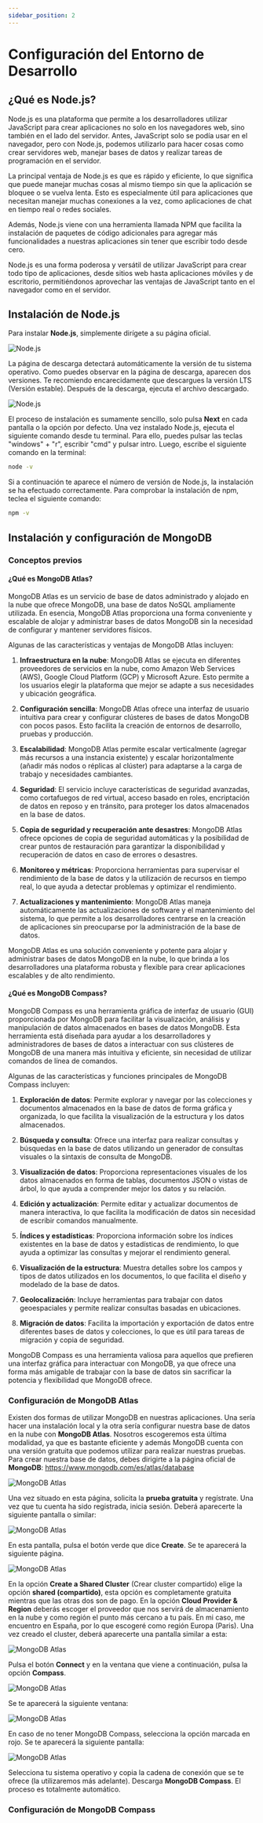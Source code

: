 ```yaml
---
sidebar_position: 2
---
```


# Configuración del Entorno de Desarrollo

## ¿Qué es Node.js?

Node.js es una plataforma que permite a los desarrolladores utilizar JavaScript para crear aplicaciones no solo en los navegadores web, sino también en el lado del servidor. Antes, JavaScript solo se podía usar en el navegador, pero con Node.js, podemos utilizarlo para hacer cosas como crear servidores web, manejar bases de datos y realizar tareas de programación en el servidor.

La principal ventaja de Node.js es que es rápido y eficiente, lo que significa que puede manejar muchas cosas al mismo tiempo sin que la aplicación se bloquee o se vuelva lenta. Esto es especialmente útil para aplicaciones que necesitan manejar muchas conexiones a la vez, como aplicaciones de chat en tiempo real o redes sociales.

Además, Node.js viene con una herramienta llamada NPM que facilita la instalación de paquetes de código adicionales para agregar más funcionalidades a nuestras aplicaciones sin tener que escribir todo desde cero.

Node.js es una forma poderosa y versátil de utilizar JavaScript para crear todo tipo de aplicaciones, desde sitios web hasta aplicaciones móviles y de escritorio, permitiéndonos aprovechar las ventajas de JavaScript tanto en el navegador como en el servidor.

## Instalación de Node.js

Para instalar **Node.js**, simplemente dirígete a su página oficial.

![Node.js](/img/node.png)

La página de descarga detectará automáticamente la versión de tu sistema operativo. Como puedes observar en la página de descarga, aparecen dos versiones. Te recomiendo encarecidamente que descargues la versión LTS (Versión estable). Después de la descarga, ejecuta el archivo descargado.

![Node.js](/img/node1.png)

El proceso de instalación es sumamente sencillo, solo pulsa **Next** en cada pantalla o la opción por defecto. Una vez instalado Node.js, ejecuta el siguiente comando desde tu terminal. Para ello, puedes pulsar las teclas "windows" + "r", escribir "cmd" y pulsar intro. Luego, escribe el siguiente comando en la terminal:

```bash
node -v
```

Si a continuación te aparece el número de versión de Node.js, la instalación se ha efectuado correctamente. Para comprobar la instalación de npm, teclea el siguiente comando:

```bash
npm -v
```

## Instalación y configuración de MongoDB

### Conceptos previos

#### ¿Qué es MongoDB Atlas?

MongoDB Atlas es un servicio de base de datos administrado y alojado en la nube que ofrece MongoDB, una base de datos NoSQL ampliamente utilizada. En esencia, MongoDB Atlas proporciona una forma conveniente y escalable de alojar y administrar bases de datos MongoDB sin la necesidad de configurar y mantener servidores físicos.

Algunas de las características y ventajas de MongoDB Atlas incluyen:

1. **Infraestructura en la nube**: MongoDB Atlas se ejecuta en diferentes proveedores de servicios en la nube, como Amazon Web Services (AWS), Google Cloud Platform (GCP) y Microsoft Azure. Esto permite a los usuarios elegir la plataforma que mejor se adapte a sus necesidades y ubicación geográfica.

2. **Configuración sencilla**: MongoDB Atlas ofrece una interfaz de usuario intuitiva para crear y configurar clústeres de bases de datos MongoDB con pocos pasos. Esto facilita la creación de entornos de desarrollo, pruebas y producción.

3. **Escalabilidad**: MongoDB Atlas permite escalar verticalmente (agregar más recursos a una instancia existente) y escalar horizontalmente (añadir más nodos o réplicas al clúster) para adaptarse a la carga de trabajo y necesidades cambiantes.

4. **Seguridad**: El servicio incluye características de seguridad avanzadas, como cortafuegos de red virtual, acceso basado en roles, encriptación de datos en reposo y en tránsito, para proteger los datos almacenados en la base de datos.

5. **Copia de seguridad y recuperación ante desastres**: MongoDB Atlas ofrece opciones de copia de seguridad automáticas y la posibilidad de crear puntos de restauración para garantizar la disponibilidad y recuperación de datos en caso de errores o desastres.

6. **Monitoreo y métricas**: Proporciona herramientas para supervisar el rendimiento de la base de datos y la utilización de recursos en tiempo real, lo que ayuda a detectar problemas y optimizar el rendimiento.

7. **Actualizaciones y mantenimiento**: MongoDB Atlas maneja automáticamente las actualizaciones de software y el mantenimiento del sistema, lo que permite a los desarrolladores centrarse en la creación de aplicaciones sin preocuparse por la administración de la base de datos.

MongoDB Atlas es una solución conveniente y potente para alojar y administrar bases de datos MongoDB en la nube, lo que brinda a los desarrolladores una plataforma robusta y flexible para crear aplicaciones escalables y de alto rendimiento.

#### ¿Qué es MongoDB Compass?

MongoDB Compass es una herramienta gráfica de interfaz de usuario (GUI) proporcionada por MongoDB para facilitar la visualización, análisis y manipulación de datos almacenados en bases de datos MongoDB. Esta herramienta está diseñada para ayudar a los desarrolladores y administradores de bases de datos a interactuar con sus clústeres de MongoDB de una manera más intuitiva y eficiente, sin necesidad de utilizar comandos de línea de comandos.

Algunas de las características y funciones principales de MongoDB Compass incluyen:

1. **Exploración de datos**: Permite explorar y navegar por las colecciones y documentos almacenados en la base de datos de forma gráfica y organizada, lo que facilita la visualización de la estructura y los datos almacenados.

2. **Búsqueda y consulta**: Ofrece una interfaz para realizar consultas y búsquedas en la base de datos utilizando un generador de consultas visuales o la sintaxis de consulta de MongoDB.

3. **Visualización de datos**: Proporciona representaciones visuales de los datos almacenados en forma de tablas, documentos JSON o vistas de árbol, lo que ayuda a comprender mejor los datos y su relación.

4. **Edición y actualización**: Permite editar y actualizar documentos de manera interactiva, lo que facilita la modificación de datos sin necesidad de escribir comandos manualmente.

5. **Índices y estadísticas**: Proporciona información sobre los índices existentes en la base de datos y estadísticas de rendimiento, lo que ayuda a optimizar las consultas y mejorar el rendimiento general.

6. **Visualización de la estructura**: Muestra detalles sobre los campos y tipos de datos utilizados en los documentos, lo que facilita el diseño y modelado de la base de datos.

7. **Geolocalización**: Incluye herramientas para trabajar con datos geoespaciales y permite realizar consultas basadas en ubicaciones.

8. **Migración de datos**: Facilita la importación y exportación de datos entre diferentes bases de datos y colecciones, lo que es útil para tareas de migración y copia de seguridad.

MongoDB Compass es una herramienta valiosa para aquellos que prefieren una interfaz gráfica para interactuar con MongoDB, ya que ofrece una forma más amigable de trabajar con la base de datos sin sacrificar la potencia y flexibilidad que MongoDB ofrece.

### Configuración de MongoDB Atlas

Existen dos formas de utilizar MongoDB en nuestras aplicaciones. Una sería hacer una instalación local y la otra sería configurar nuestra base de datos en la nube con **MongoDB Atlas**. Nosotros escogeremos esta última modalidad, ya que es bastante eficiente y además MongoDB cuenta con una versión gratuita que podemos utilizar para realizar nuestras pruebas. Para crear nuestra base de datos, debes dirigirte a la página oficial de **MongoDB**: https://www.mongodb.com/es/atlas/database

![MongoDB Atlas](/img/mongo.png)

Una vez situado en esta página, solicita la **prueba gratuita** y regístrate. Una vez que tu cuenta ha sido registrada, inicia sesión. Deberá aparecerte la siguiente pantalla o similar:

![MongoDB Atlas](/img/mongo1.png)

En esta pantalla, pulsa el botón verde que dice **Create**. Se te aparecerá la siguiente página.

![MongoDB Atlas](/img/mongo3.png)

En la opción **Create a Shared Cluster** (Crear cluster compartido) elige la opción **shared (compartido)**, esta opción es completamente gratuita mientras que las otras dos son de pago.
En la opción **Cloud Provider & Region** deberás escoger el proveedor que nos servirá de almacenamiento en la nube y como región el punto más cercano a tu país. En mi caso, me encuentro en España, por lo que escogeré como región Europa (Paris). Una vez creado el cluster, deberá aparecerte una pantalla similar a esta:

![MongoDB Atlas](/img/mongo4.png)

Pulsa el botón **Connect** y en la ventana que viene a continuación, pulsa la opción **Compass**.

![MongoDB Atlas](/img/mongo5.png)

Se te aparecerá la siguiente ventana:

![MongoDB Atlas](/img/mongo6.png)

En caso de no tener MongoDB Compass, selecciona la opción marcada en rojo. Se te aparecerá la siguiente pantalla:

![MongoDB Atlas](/img/mongo7.png)

Selecciona tu sistema operativo y copia la cadena de conexión que se te ofrece (la utilizaremos más adelante). Descarga **MongoDB Compass**. El proceso es totalmente automático.

### Configuración de MongoDB Compass 
